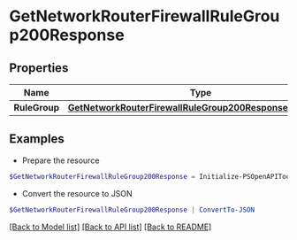 # GetNetworkRouterFirewallRuleGroup200Response
## Properties

Name | Type | Description | Notes
------------ | ------------- | ------------- | -------------
**RuleGroup** | [**GetNetworkRouterFirewallRuleGroup200ResponseRuleGroup**](GetNetworkRouterFirewallRuleGroup200ResponseRuleGroup.md) |  | [optional] 

## Examples

- Prepare the resource
```powershell
$GetNetworkRouterFirewallRuleGroup200Response = Initialize-PSOpenAPIToolsGetNetworkRouterFirewallRuleGroup200Response  -RuleGroup null
```

- Convert the resource to JSON
```powershell
$GetNetworkRouterFirewallRuleGroup200Response | ConvertTo-JSON
```

[[Back to Model list]](../README.md#documentation-for-models) [[Back to API list]](../README.md#documentation-for-api-endpoints) [[Back to README]](../README.md)

